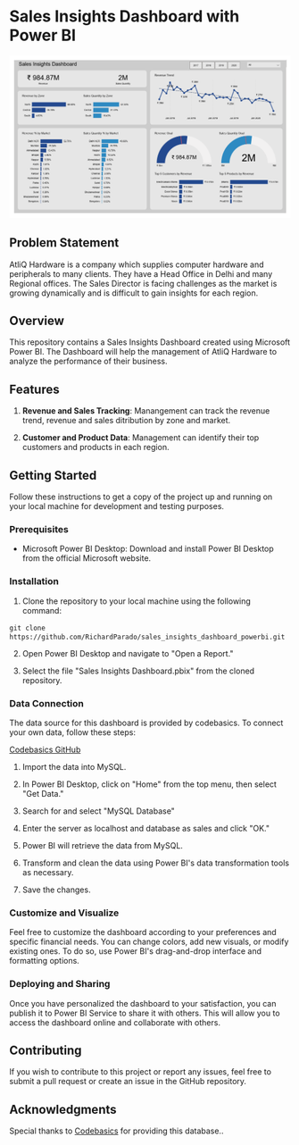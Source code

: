 # Sales Insights Dashboard with Power BI

![Sales Insights Dashboard](https://github.com/RichardParado/personal_website/blob/main/assets/images/Sales%20Insights%20Dashboard%20-%20Thumbnail.png)

## Problem Statement

AtliQ Hardware is a company which supplies computer hardware and peripherals to many clients. They have a Head Office in Delhi and many Regional offices. The Sales Director is facing challenges as the market is growing dynamically and is difficult to gain insights for each region.

## Overview

This repository contains a Sales Insights Dashboard created using Microsoft Power BI. The Dashboard will help the management of AtliQ Hardware to analyze the performance of their business.

## Features

1. **Revenue and Sales Tracking**: Manangement can track the revenue trend, revenue and sales ditribution by zone and market.

2. **Customer and Product Data**: Management can identify their top customers and products in each region.

## Getting Started

Follow these instructions to get a copy of the project up and running on your local machine for development and testing purposes.

### Prerequisites

- Microsoft Power BI Desktop: Download and install Power BI Desktop from the official Microsoft website.

### Installation

1. Clone the repository to your local machine using the following command:

```
git clone https://github.com/RichardParado/sales_insights_dashboard_powerbi.git
```

2. Open Power BI Desktop and navigate to "Open a Report."

3. Select the file "Sales Insights Dashboard.pbix" from the cloned repository.

### Data Connection

The data source for this dashboard is provided by codebasics. To connect your own data, follow these steps:

[Codebasics GitHub](https://github.com/codebasics/DataAnalysisProjects/blob/master/1_SalesInsights/db_dump.sql)

1. Import the data into MySQL.

2. In Power BI Desktop, click on "Home" from the top menu, then select "Get Data."

2. Search for and select "MySQL Database"

3. Enter the server as localhost and database as sales and click "OK."

4. Power BI will retrieve the data from MySQL.

5. Transform and clean the data using Power BI's data transformation tools as necessary.

6. Save the changes.

### Customize and Visualize

Feel free to customize the dashboard according to your preferences and specific financial needs. You can change colors, add new visuals, or modify existing ones. To do so, use Power BI's drag-and-drop interface and formatting options.

### Deploying and Sharing

Once you have personalized the dashboard to your satisfaction, you can publish it to Power BI Service to share it with others. This will allow you to access the dashboard online and collaborate with others.

## Contributing

If you wish to contribute to this project or report any issues, feel free to submit a pull request or create an issue in the GitHub repository.


## Acknowledgments

Special thanks to [Codebasics](https://codebasics.io/) for providing this database..


